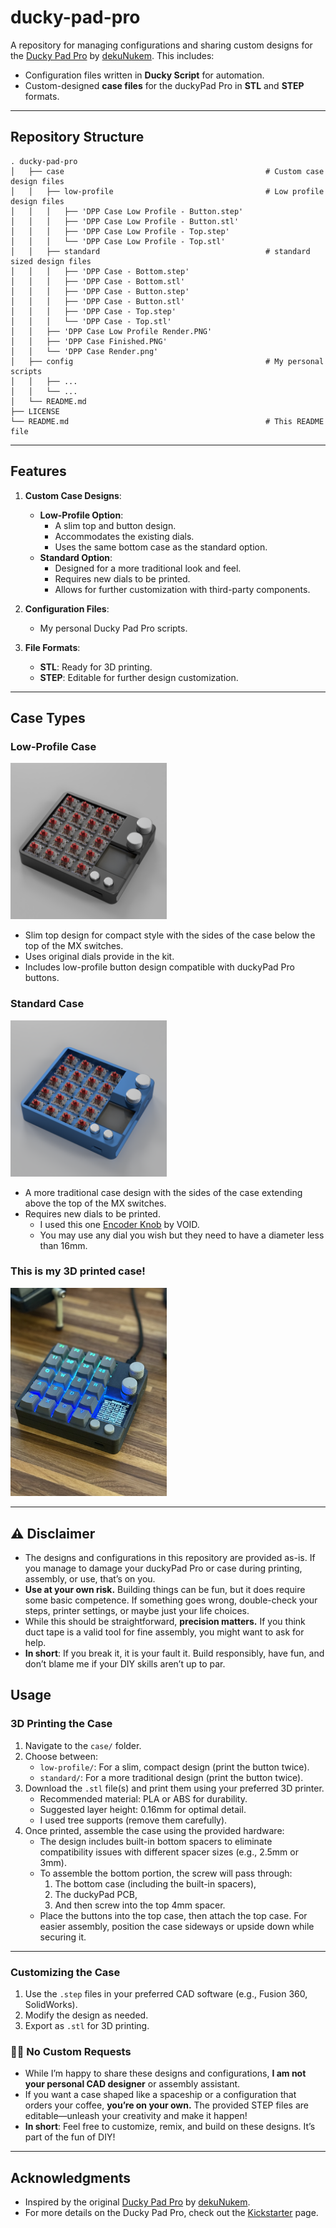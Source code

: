 
# **ducky-pad-pro**

A repository for managing configurations and sharing custom designs for the [Ducky Pad Pro](https://github.com/dekuNukem/duckyPad-Pro) by [dekuNukem](https://github.com/dekuNukem). This includes:
- Configuration files written in **Ducky Script** for automation.
- Custom-designed **case files** for the duckyPad Pro in **STL** and **STEP** formats.

---

## **Repository Structure**

```
. ducky-pad-pro
│   ├── case                                             # Custom case design files
│   │   ├── low-profile                                  # Low profile design files
│   │   │   ├── 'DPP Case Low Profile - Button.step'
│   │   │   ├── 'DPP Case Low Profile - Button.stl'
│   │   │   ├── 'DPP Case Low Profile - Top.step'
│   │   │   └── 'DPP Case Low Profile - Top.stl'
│   │   ├── standard                                     # standard sized design files
│   │   │   ├── 'DPP Case - Bottom.step'
│   │   │   ├── 'DPP Case - Bottom.stl'
│   │   │   ├── 'DPP Case - Button.step'
│   │   │   ├── 'DPP Case - Button.stl'
│   │   │   ├── 'DPP Case - Top.step'
│   │   │   └── 'DPP Case - Top.stl'
│   │   ├── 'DPP Case Low Profile Render.PNG'
│   │   ├── 'DPP Case Finished.PNG'
│   │   └── 'DPP Case Render.png'
│   ├── config                                           # My personal scripts
│   │   ├── ...
│   │   └── ...
│   └── README.md
├── LICENSE
└── README.md                                            # This README file
```

---

## **Features**

1. **Custom Case Designs**:
   - **Low-Profile Option**: 
     - A slim top and button design.
     - Accommodates the existing dials.
     - Uses the same bottom case as the standard option.
   - **Standard Option**: 
     - Designed for a more traditional look and feel.
     - Requires new dials to be printed.
     - Allows for further customization with third-party components.

2. **Configuration Files**:
   - My personal Ducky Pad Pro scripts.

3. **File Formats**:
   - **STL**: Ready for 3D printing.
   - **STEP**: Editable for further design customization.

---


## **Case Types**

### **Low-Profile Case**
<img src="case/DPP%20Case%20Low%20Profile%20Render.PNG" alt="Low Profile Case" width="250" />

- Slim top design for compact style with the sides of the case below the top of the MX switches.
- Uses original dials provide in the kit.
- Includes low-profile button design compatible with duckyPad Pro buttons.

### **Standard Case**
<img src="case/DPP%20Case%20Render.png" alt="Low Profile Case" width="250" />


- A more traditional case design with the sides of the case extending above the top of the MX switches.
- Requires new dials to be printed.
    - I used this one [Encoder Knob](https://www.printables.com/model/347536-encoder-knob) by VOID.
    - You may use any dial you wish but they need to have a diameter less than 16mm.


### This is my 3D printed case!

<img src="case/DPP%20Case%20Finished.png" alt="Low Profile Case" width="250" />

---

## ⚠️ **Disclaimer**

- The designs and configurations in this repository are provided as-is. If you manage to damage your duckyPad Pro or case during printing, assembly, or use, that’s on you.
- **Use at your own risk.** Building things can be fun, but it does require some basic competence. If something goes wrong, double-check your steps, printer settings, or maybe just your life choices.
- While this should be straightforward, **precision matters.** If you think duct tape is a valid tool for fine assembly, you might want to ask for help.
- **In short**: If you break it, it is your fault it. Build responsibly, have fun, and don’t blame me if your DIY skills aren’t up to par.

## **Usage**

### **3D Printing the Case**
1. Navigate to the `case/` folder.
2. Choose between:
   - `low-profile/`: For a slim, compact design (print the button twice).
   - `standard/`: For a more traditional design (print the button twice).
3. Download the `.stl` file(s) and print them using your preferred 3D printer.
   - Recommended material: PLA or ABS for durability.
   - Suggested layer height: 0.16mm for optimal detail.
   - I used tree supports (remove them carefully).
4. Once printed, assemble the case using the provided hardware:
   - The design includes built-in bottom spacers to eliminate compatibility issues with different spacer sizes (e.g., 2.5mm or 3mm).
   - To assemble the bottom portion, the screw will pass through:
       1. The bottom case (including the built-in spacers),
       2. The duckyPad PCB,
       3. And then screw into the top 4mm spacer.
   - Place the buttons into the top case, then attach the top case. For easier assembly, position the case sideways or upside down while securing it. 

--- 

### **Customizing the Case**
1. Use the `.step` files in your preferred CAD software (e.g., Fusion 360, SolidWorks).
2. Modify the design as needed.
3. Export as `.stl` for 3D printing.

### 🙅‍♂️ **No Custom Requests**

- While I’m happy to share these designs and configurations, **I am not your personal CAD designer** or assembly assistant.
- If you want a case shaped like a spaceship or a configuration that orders your coffee, **you’re on your own.** The provided STEP files are editable—unleash your creativity and make it happen!
- **In short**: Feel free to customize, remix, and build on these designs. It’s part of the fun of DIY!

---

## **Acknowledgments**

- Inspired by the original [Ducky Pad Pro](https://github.com/dekuNukem/duckyPad-Pro) by [dekuNukem](https://github.com/dekuNukem). 
- For more details on the Ducky Pad Pro, check out the [Kickstarter](https://www.kickstarter.com/projects/dekunukem/duckypad-pro-advanced-macro-scripting-beyond-qmk-via/description) page.
